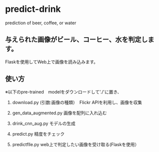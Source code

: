 # predict-drink
prediction of beer, coffee, or water

## 与えられた画像がビール、コーヒー、水を判定します。
Flaskを使用してWeb上で画像を読み込みます。

## 使い方
※以下のpre-trained　modelをダウンロードして'./'に置き、

1. download.py (引数:画像の種類）　Flickr APIを利用し、画像を収集

2. gen_data_augmented.py 画像を配列に入れ込む

3. drink_cnn_aug.py モデルの生成

4. predict.py 精度をチェック

5. predictflle.py web上で判定したい画像を受け取る(Flaskを使用）


